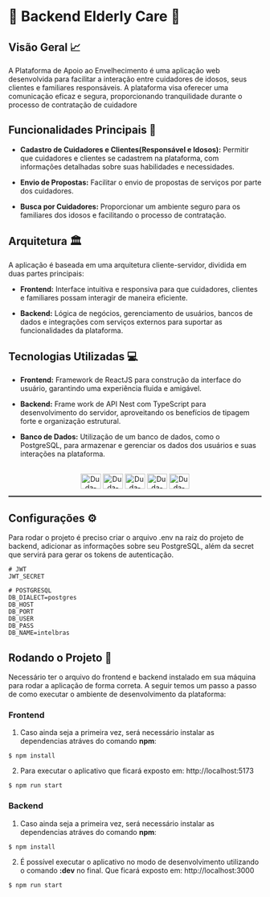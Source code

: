 # 🌟 Backend Elderly Care  🌟 

## Visão Geral 📈
A Plataforma de Apoio ao Envelhecimento é uma aplicação web desenvolvida para facilitar a interação entre cuidadores de idosos, seus clientes e familiares responsáveis. A plataforma visa oferecer uma comunicação eficaz e segura, proporcionando tranquilidade durante o processo de contratação de cuidadore


## Funcionalidades Principais 🎯

- **Cadastro de Cuidadores e Clientes(Responsável e Idosos):** Permitir que cuidadores e clientes se cadastrem na plataforma, com informações detalhadas sobre suas habilidades e necessidades.
  
- **Envio de Propostas:** Facilitar o envio de propostas de serviços por parte dos cuidadores.

- **Busca por Cuidadores:** Proporcionar um ambiente seguro para os familiares dos idosos e facilitando o processo de contratação.


## Arquitetura 🏛️

A aplicação é baseada em uma arquitetura cliente-servidor, dividida em duas partes principais:

- **Frontend:** Interface intuitiva e responsiva para que cuidadores, clientes e familiares possam interagir de maneira eficiente.
  
- **Backend:** Lógica de negócios, gerenciamento de usuários, bancos de dados e integrações com serviços externos para suportar as funcionalidades da plataforma.

## Tecnologias Utilizadas 💻

- **Frontend:** Framework de ReactJS para construção da interface do usuário, garantindo uma experiência fluida e amigável.

- **Backend:** Frame work de API Nest com TypeScript para desenvolvimento do servidor, aproveitando os benefícios de tipagem forte e organização estrutural.

- **Banco de Dados:** Utilização  de um banco de dados, como o PostgreSQL, para armazenar e gerenciar os dados dos usuários e suas interações na plataforma.

<div style="display: inline_block" align="center">
    <br>
    <img align="center" alt="Duda-PostgresSQL" height="30" width="40" src="https://cdn.jsdelivr.net/gh/devicons/devicon/icons/postgresql/postgresql-original.svg">
    <img align="center" alt="Duda-JavaScript" height="30" width="40" src="https://cdn.jsdelivr.net/gh/devicons/devicon/icons/javascript/javascript-original.svg">
    <img align="center" alt="Duda-React" height="30" width="40" src="https://cdn.jsdelivr.net/gh/devicons/devicon/icons/react/react-original.svg">
    <img align="center" alt="Duda-TypeScript" height="30" width="40" src="https://cdn.jsdelivr.net/gh/devicons/devicon/icons/typescript/typescript-original.svg">
    <img align="center" alt="Duda-TypeScript" height="30" width="40" src="https://cdn.jsdelivr.net/gh/devicons/devicon@latest/icons/nestjs/nestjs-original.svg" />    
    <hr align="center" style="border: none; height: 2px;">
</div>

## Configurações ⚙️

Para rodar o projeto é preciso criar o arquivo .env na raiz do projeto de backend, adicionar as informações sobre seu PostgreSQL, além da secret que servirá para gerar os tokens de autenticação.

```
# JWT
JWT_SECRET

# POSTGRESQL
DB_DIALECT=postgres
DB_HOST
DB_PORT
DB_USER
DB_PASS
DB_NAME=intelbras
```

## Rodando o Projeto 📝
Necessário ter o arquivo do frontend e backend instalado em sua máquina para rodar a aplicação de forma correta. A seguir temos um passo a passo de como executar o ambiente de desenvolvimento da plataforma:

### Frontend

1. Caso ainda seja a primeira vez, será necessário instalar as dependencias atráves do comando **npm**:

```
$ npm install
```

2. Para executar o aplicativo que ficará exposto em: http://localhost:5173

```
$ npm run start
```

### Backend


1. Caso ainda seja a primeira vez, será necessário instalar as dependencias atráves do comando **npm**:

```
$ npm install
```

2. É possível executar o aplicativo no modo de desenvolvimento utilizando o comando **:dev** no final. Que ficará exposto em: http://localhost:3000


```
$ npm run start
```

